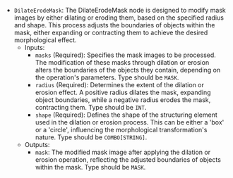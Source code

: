 - `DilateErodeMask`: The DilateErodeMask node is designed to modify mask images by either dilating or eroding them, based on the specified radius and shape. This process adjusts the boundaries of objects within the mask, either expanding or contracting them to achieve the desired morphological effect.
    - Inputs:
        - `masks` (Required): Specifies the mask images to be processed. The modification of these masks through dilation or erosion alters the boundaries of the objects they contain, depending on the operation's parameters. Type should be `MASK`.
        - `radius` (Required): Determines the extent of the dilation or erosion effect. A positive radius dilates the mask, expanding object boundaries, while a negative radius erodes the mask, contracting them. Type should be `INT`.
        - `shape` (Required): Defines the shape of the structuring element used in the dilation or erosion process. This can be either a 'box' or a 'circle', influencing the morphological transformation's nature. Type should be `COMBO[STRING]`.
    - Outputs:
        - `mask`: The modified mask image after applying the dilation or erosion operation, reflecting the adjusted boundaries of objects within the mask. Type should be `MASK`.
